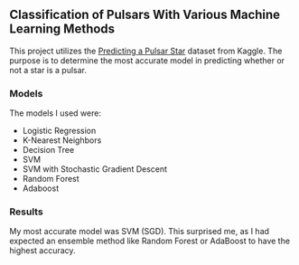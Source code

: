 ## Classification of Pulsars With Various Machine Learning Methods

This project utilizes the [Predicting a Pulsar Star](https://www.kaggle.com/pavanraj159/predicting-a-pulsar-star/) dataset from Kaggle. The purpose is to determine the most accurate model in predicting whether or not a star is a pulsar.

### Models

The models I used were:
- Logistic Regression
- K-Nearest Neighbors
- Decision Tree
- SVM
- SVM with Stochastic Gradient Descent
- Random Forest
- Adaboost

### Results

My most accurate model was SVM (SGD). This surprised me, as I had expected an ensemble method like Random Forest or AdaBoost to have the highest accuracy.